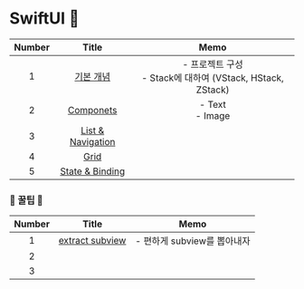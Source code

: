# SwiftUI 🎁

| Number |                            Title                             |                             Memo                             |
| :----: | :----------------------------------------------------------: | :----------------------------------------------------------: |
|   1    | [기본 개념](https://github.com/eunjin3786/SwiftUIPractice/blob/master/MD/1.%20기본개념.md) | - 프로젝트 구성<br />- Stack에 대하여 (VStack, HStack, ZStack) |
|   2    | [Componets](https://github.com/eunjin3786/SwiftUIPractice/blob/master/MD/2.%20Components.md) |                            - Text<br /> - Image                            |
|   3    |    [List & Navigation](https://github.com/eunjin3786/SwiftUIPractice/blob/master/MD/3.%20List%20%26%20Navigation.md)                                                          |                                                              |
|   4    | [Grid](https://github.com/eunjin3786/SwiftUIPractice/blob/master/MD/4.%20Grid.md) |   |
|   5    | [State & Binding](https://github.com/eunjin3786/SwiftUIPractice/edit/master/MD/5.%20State%20&%20Binding.md) |   |




### 🍯 꿀팁 🍯
| Number |                            Title                             |            Memo             |
| :----: | :----------------------------------------------------------: | :-------------------------: |
|   1    | [extract subview](https://github.com/eunjin3786/SwiftUIPractice/blob/master/MD/Extract%20subview.md) | - 편하게 subview를 뽑아내자 |
|   2    |                                                              |                             |
|   3    |                                                              |                             |

